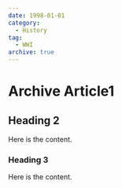 ```yaml
---
date: 1998-01-01
category:
  - History
tag:
  - WWI
archive: true
---
```


# Archive Article1

## Heading 2

Here is the content.

### Heading 3

Here is the content.
<CommentService />
